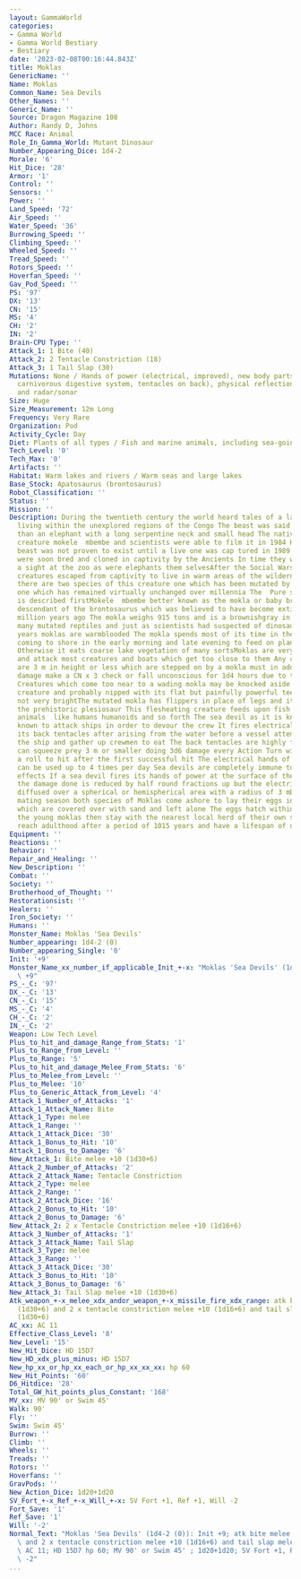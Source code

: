 ```yaml
---
layout: GammaWorld
categories:
- Gamma World
- Gamma World Bestiary
- Bestiary
date: '2023-02-08T00:16:44.843Z'
title: Moklas
GenericName: ''
Name: Moklas
Common_Name: Sea Devils
Other_Names: ''
Generic_Name: ''
Source: Dragon Magazine 108
Author: Randy D, Johns
MCC Race: Animal
Role_In_Gamma_World: Mutant Dinosaur
Number_Appearing_Dice: 1d4-2
Morale: '6'
Hit_Dice: '28'
Armor: '1'
Control: ''
Sensors: ''
Power: ''
Land_Speed: '72'
Air_Speed: ''
Water_Speed: '36'
Burrowing_Speed: ''
Climbing_Speed: ''
Wheeled_Speed: ''
Tread_Speed: ''
Rotors_Speed: ''
Hoverfan_Speed: ''
Gav_Pod_Speed: ''
PS: '97'
DX: '13'
CN: '15'
MS: '4'
CH: '2'
IN: '2'
Brain-CPU Type: ''
Attack_1: 1 Bite (40)
Attack_2: 2 Tentacle Constriction (18)
Attack_3: 1 Tail Slap (30)
Mutations: None / Hands of power (electrical, improved), new body parts (flippers,
  carnivorous digestive system, tentacles on back), physical reflection (electrical),
  and radar/sonar
Size: Huge
Size_Measurement: 12m Long
Frequency: Very Rare
Organization: Pod
Activity_Cycle: Day
Diet: Plants of all types / Fish and marine animals, including sea-going humanoids
Tech_Level: '0'
Tech_Max: '0'
Artifacts: ''
Habitat: Warm lakes and rivers / Warm seas and large lakes
Base_Stock: Apatosaurus (brontosaurus)
Robot_Classification: ''
Status: ''
Mission: ''
Description: During the twentieth century the world heard tales of a large creature
  living within the unexplored regions of the Congo The beast was said to be larger
  than an elephant with a long serpentine neck and small head The natives called the
  creature mokele  mbembe and scientists were able to film it in 1984 However the
  beast was not proven to exist until a live one was cap tured in 1989 These creatures
  were soon bred and cloned in captivity by the Ancients In time they were as common
  a sight at the zoo as were elephants them selvesAfter the Social Wars some of these
  creatures escaped from captivity to live in warm areas of the wilderness At present
  there are two species of this creature one which has been mutated by the war and
  one which has remained virtually unchanged over millennia The  Pure strain variety
  is described firstMokele  mbembe better known as the mokla or baby bront is a modernday
  descendant of the brontosaurus which was believed to have become extinct over 100
  million years ago The mokla weighs 915 tons and is a brownishgray in color Like
  many mutated reptiles and just as scientists had suspected of dinosaurs for many
  years moklas are warmblooded The mokla spends most of its time in the water only
  coming to shore in the early morning and late evening to feed on plant life there
  Otherwise it eats coarse lake vegetation of many sortsMoklas are very territorial
  and attack most creatures and boats which get too close to them Any creatures that
  are 3 m in height or less which are stepped on by a mokla must in addition to taking
  damage make a CN x 3 check or fall unconscious for 1d4 hours due to the beasts weight
  Creatures which come too near to a wading mokla may be knocked aside by the charging
  creature and probably nipped with its flat but painfully powerful teeth Moklas are
  not very brightThe mutated mokla has flippers in place of legs and it strongly resembles
  the prehistoric plesiosaur This flesheating creature feeds upon fish and small landdwelling
  animals  like humans humanoids and so forth The sea devil as it is known has been
  known to attack ships in order to devour the crew It fires electrical bolts from
  its back tentacles after arising from the water before a vessel attempting to sink
  the ship and gather up crewmen to eat The back tentacles are highly flexible and
  can squeeze prey 3 m or smaller doing 3d6 damage every Action Turn without requiring
  a roll to hit after the first successful hit The electrical hands of power mutation
  can be used up to 4 times per day Sea devils are completely immune to electrical
  effects If a sea devil fires its hands of power at the surface of the sea or underwater
  the damage done is reduced by half round fractions up but the electrical bolt is
  diffused over a spherical or hemispherical area with a radius of 3 mDuring the summer
  mating season both species of Moklas come ashore to lay their eggs in huge clutches
  which are covered over with sand and left alone The eggs hatch within a month and
  the young moklas then stay with the nearest local herd of their own species Moklas
  reach adulthood after a period of 1015 years and have a lifespan of over 500 years
Equipment: ''
Reactions: ''
Behavior: ''
Repair_and_Healing: ''
New_Description: ''
Combat: ''
Society: ''
Brotherhood_of_Thought: ''
Restorationsist: ''
Healers: ''
Iron_Society: ''
Humans: ''
Monster_Name: Moklas 'Sea Devils'
Number_appearing: 1d4-2 (0)
Number_appearing_Single: '0'
Init: '+9'
Monster_Name_xx_number_if_applicable_Init_+-x: "Moklas 'Sea Devils' (1d4-2 (0)): Init\
  \ +9"
PS_-_C: '97'
DX_-_C: '13'
CN_-_C: '15'
MS_-_C: '4'
CH_-_C: '2'
IN_-_C: '2'
Weapon: Low Tech Level
Plus_to_hit_and_damage_Range_from_Stats: '1'
Plus_to_Range_from_Level: ''
Plus_to_Range: '5'
Plus_to_hit_and_damage_Melee_From_Stats: '6'
Plus_to_Melee_from_Level: ''
Plus_to_Melee: '10'
Plus_to_Generic_Attack_from_Level: '4'
Attack_1_Number_of_Attacks: '1'
Attack_1_Attack_Name: Bite
Attack_1_Type: melee
Attack_1_Range: ''
Attack_1_Attack_Dice: '30'
Attack_1_Bonus_to_Hit: '10'
Attack_1_Bonus_to_Damage: '6'
New_Attack_1: Bite melee +10 (1d30+6)
Attack_2_Number_of_Attacks: '2'
Attack_2_Attack_Name: Tentacle Constriction
Attack_2_Type: melee
Attack_2_Range: ''
Attack_2_Attack_Dice: '16'
Attack_2_Bonus_to_Hit: '10'
Attack_2_Bonus_to_Damage: '6'
New_Attack_2: 2 x Tentacle Constriction melee +10 (1d16+6)
Attack_3_Number_of_Attacks: '1'
Attack_3_Attack_Name: Tail Slap
Attack_3_Type: melee
Attack_3_Range: ''
Attack_3_Attack_Dice: '30'
Attack_3_Bonus_to_Hit: '10'
Attack_3_Bonus_to_Damage: '6'
New_Attack_3: Tail Slap melee +10 (1d30+6)
Atk_weapon_+-x_melee_xdx_andor_weapon_+-x_missile_fire_xdx_range: atk bite melee +10
  (1d30+6) and 2 x tentacle constriction melee +10 (1d16+6) and tail slap melee +10
  (1d30+6)
AC_xx: AC 11
Effective_Class_Level: '8'
New_Level: '15'
New_Hit_Dice: HD 15D7
New_HD_xdx_plus_minus: HD 15D7
New_hp_xx_or_hp_xx_each_or_hp_xx_xx_xx: hp 60
New_Hit_Points: '60'
D6_Hitdice: '28'
Total_GW_hit_points_plus_Constant: '168'
MV_xx: MV 90' or Swim 45'
Walk: 90'
Fly: ''
Swim: Swim 45'
Burrow: ''
Climb: ''
Wheels: ''
Treads: ''
Rotors: ''
Hoverfans: ''
GravPods: ''
New_Action_Dice: 1d20+1d20
SV_Fort_+-x_Ref_+-x_Will_+-x: SV Fort +1, Ref +1, Will -2
Fort_Save: '1'
Ref_Save: '1'
Will: '-2'
Normal_Text: "Moklas 'Sea Devils' (1d4-2 (0)): Init +9; atk bite melee +10 (1d30+6)\
  \ and 2 x tentacle constriction melee +10 (1d16+6) and tail slap melee +10 (1d30+6);\
  \ AC 11; HD 15D7 hp 60; MV 90' or Swim 45' ; 1d20+1d20; SV Fort +1, Ref +1, Will\
  \ -2"
...
```

